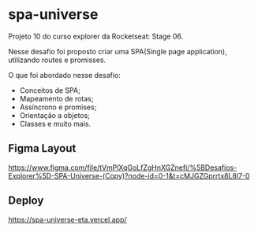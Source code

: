 # spa-universe

Projeto 10 do curso explorer da Rocketseat: Stage 06.

Nesse desafio foi proposto criar uma SPA(Single page application), utilizando routes e promisses.

O que foi abordado nesse desafio:

- Conceitos de SPA;
- Mapeamento de rotas;
- Assíncrono e promises;
- Orientação a objetos;
- Classes e muito mais.

## Figma Layout

https://www.figma.com/file/tVmPlXqGoLfZgHnXGZnefi/%5BDesafios-Explorer%5D-SPA-Universe-(Copy)?node-id=0-1&t=cMJGZGprrtx8L8l7-0

## Deploy

https://spa-universe-eta.vercel.app/
